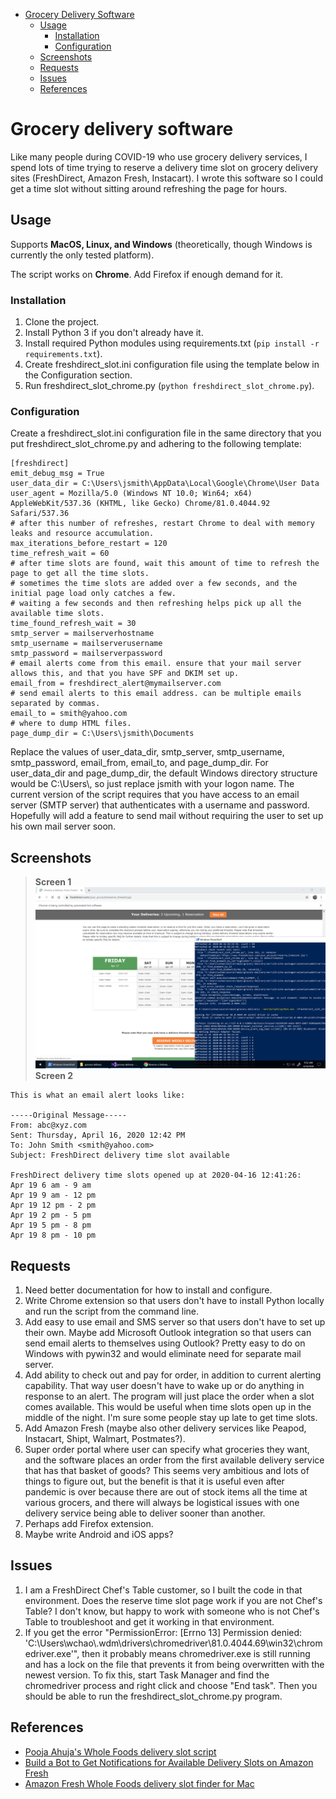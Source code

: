 - [Grocery Delivery Software](#grocery-delivery-software)
  * [Usage](#usage)
    + [Installation](#installation)
    + [Configuration](#configuration)
  * [Screenshots](#screenshots)
  * [Requests](#requests)
  * [Issues](#issues)
  * [References](#references)

# Grocery delivery software

Like many people during COVID-19 who use grocery delivery services, I spend lots of time trying to reserve a delivery time slot on grocery delivery sites (FreshDirect, Amazon Fresh, Instacart). I wrote this software so I could get a time slot without sitting around refreshing the page for hours.

## Usage

Supports **MacOS, Linux, and Windows** (theoretically, though Windows is currently the only tested platform).

The script works on **Chrome**. Add Firefox if enough demand for it.

### Installation

1. Clone the project.
2. Install Python 3 if you don't already have it.
3. Install required Python modules using requirements.txt (```pip install -r requirements.txt```).
4. Create freshdirect_slot.ini configuration file using the template below in the Configuration section.
5. Run freshdirect_slot_chrome.py (```python freshdirect_slot_chrome.py```).

### Configuration

Create a freshdirect_slot.ini configuration file in the same directory that you put freshdirect_slot_chrome.py and adhering to the following template:

```
[freshdirect]
emit_debug_msg = True
user_data_dir = C:\Users\jsmith\AppData\Local\Google\Chrome\User Data
user_agent = Mozilla/5.0 (Windows NT 10.0; Win64; x64) AppleWebKit/537.36 (KHTML, like Gecko) Chrome/81.0.4044.92 Safari/537.36
# after this number of refreshes, restart Chrome to deal with memory leaks and resource accumulation.
max_iterations_before_restart = 120
time_refresh_wait = 60
# after time slots are found, wait this amount of time to refresh the page to get all the time slots.
# sometimes the time slots are added over a few seconds, and the initial page load only catches a few.
# waiting a few seconds and then refreshing helps pick up all the available time slots.
time_found_refresh_wait = 30
smtp_server = mailserverhostname
smtp_username = mailserverusername
smtp_password = mailserverpassword
# email alerts come from this email. ensure that your mail server allows this, and that you have SPF and DKIM set up.
email_from = freshdirect_alert@mymailserver.com
# send email alerts to this email address. can be multiple emails separated by commas.
email_to = smith@yahoo.com
# where to dump HTML files. 
page_dump_dir = C:\Users\jsmith\Documents
```

Replace the values of user_data_dir, smtp_server, smtp_username, smtp_password, email_from, email_to, and page_dump_dir. For user_data_dir and page_dump_dir, the default Windows directory structure would be C:\\Users\\<logon name>, so just replace jsmith with your logon name. The current version of the script requires that you have access to an email server (SMTP server) that authenticates with a username and password. Hopefully will add a feature to send mail without requiring the user to set up his own mail server soon.

## Screenshots

> __Screen 1__
![FreshDirect Chrome in action](https://github.com/wchao/grocery-delivery/blob/master/doc/img/freshdirect_slot_chrome_in_action.png)
> __Screen 2__
```
This is what an email alert looks like:

-----Original Message-----
From: abc@xyz.com
Sent: Thursday, April 16, 2020 12:42 PM
To: John Smith <smith@yahoo.com>
Subject: FreshDirect delivery time slot available

FreshDirect delivery time slots opened up at 2020-04-16 12:41:26:
Apr 19 6 am - 9 am
Apr 19 9 am - 12 pm
Apr 19 12 pm - 2 pm
Apr 19 2 pm - 5 pm
Apr 19 5 pm - 8 pm
Apr 19 8 pm - 10 pm
```

## Requests

1. Need better documentation for how to install and configure.
2. Write Chrome extension so that users don't have to install Python locally and run the script from the command line.
3. Add easy to use email and SMS server so that users don't have to set up their own. Maybe add Microsoft Outlook integration so that users can send email alerts to themselves using Outlook? Pretty easy to do on Windows with pywin32 and would eliminate need for separate mail server.
4. Add ability to check out and pay for order, in addition to current alerting capability. That way user doesn't have to wake up or do anything in response to an alert. The program will just place the order when a slot comes available. This would be useful when time slots open up in the middle of the night. I'm sure some people stay up late to get time slots.
5. Add Amazon Fresh (maybe also other delivery services like Peapod, Instacart, Shipt, Walmart, Postmates?).
6. Super order portal where user can specify what groceries they want, and the software places an order from the first available delivery service that has that basket of goods? This seems very ambitious and lots of things to figure out, but the benefit is that it is useful even after pandemic is over because there are out of stock items all the time at various grocers, and there will always be logistical issues with one delivery service being able to deliver sooner than another.
7. Perhaps add Firefox extension.
8. Maybe write Android and iOS apps?

## Issues

1. I am a FreshDirect Chef's Table customer, so I built the code in that environment. Does the reserve time slot page work if you are not Chef's Table? I don't know, but happy to work with someone who is not Chef's Table to troubleshoot and get it working in that environment.
2. If you get the error "PermissionError: [Errno 13] Permission denied: 'C:\\Users\\wchao\\.wdm\\drivers\\chromedriver\\81.0.4044.69\\win32\\chromedriver.exe'", then it probably means chromedriver.exe is still running and has a lock on the file that prevents it from being overwritten with the newest version. To fix this, start Task Manager and find the chromedriver process and right click and choose "End task". Then you should be able to run the freshdirect_slot_chrome.py program.

## References

* [Pooja Ahuja's Whole Foods delivery slot script](https://github.com/pcomputo/Whole-Foods-Delivery-Slot)
* [Build a Bot to Get Notifications for Available Delivery Slots on Amazon Fresh](https://medium.com/better-programming/build-amazonfresh-delivery-slot-alerts-c9e12a429e23)
* [Amazon Fresh Whole Foods delivery slot finder for Mac](https://github.com/ahertel/Amazon-Fresh-Whole-Foods-delivery-slot-finder)
